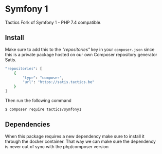 # Symfony 1

Tactics Fork of Symfony 1 - PHP 7.4 compatible.

## Install

Make sure to add this to the *"repositories"* key in your ```composer.json```
since this is a private package hosted on our own Composer repository generator Satis.

```bash
"repositories": [
    {
        "type": "composer",
        "url": "https://satis.tactics.be"
    }
]
````

Then run the following command

``` bash
$ composer require tactics/symfony1
```

## Dependencies

When this package requires a new dependency make sure to install it through the docker container.
That way we can make sure the dependency is never out of sync with the php/composer version



